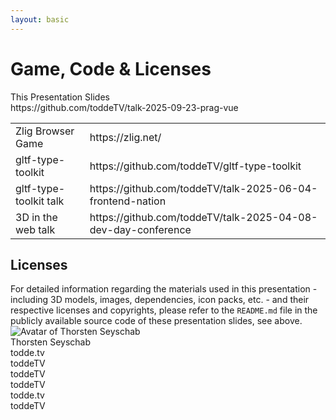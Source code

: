 ```yaml
---
layout: basic
---
```


# Game, Code & Licenses

<!-- <div class="absolute right-15 top-18 p-1 pr-2 text-xs flex gap-2" v-mark="{ at: 0, color: '#26ab7a', type: 'box' }">
    <mdi-heart class="text-red-400 animate-pulse" />
    <span>NAME</span>
    <div>
      <mdi-github class="baseColor" />
      <MyLink to="https://github.com/NAME">NAME</MyLink>
    </div>
</div> -->

<div class="flex flex-row justify-between gap-8 mt-8">
    <div
        class="p-4 flex flex-col items-center"
        v-mark="{ at: 0, color: '#26ab7a', type: 'box' }"
    >
        <QRCode content="https://github.com/toddeTV/talk-2025-09-23-prag-vue" :size="128" class="mb-6" />
        <div class="flex flex-col gap-2">
            <div class="whitespace-nowrap">
                This Presentation Slides
            </div>
            <div class="w-full text-sm">
                <mdi-github class="baseColor mx-2" />
                <MyLink to="https://github.com/toddeTV/talk-2025-09-23-prag-vue">https://github.com/toddeTV/talk-2025-09-23-prag-vue</MyLink>
            </div>
        </div>
    </div>
    <div
        class="p-4 text-sm"
        v-mark="{ at: 0, color: '#26ab7a', type: 'box' }"
    >
        <table>
            <tbody>
                <tr>
                    <td class="w-47">Zlig Browser Game</td>
                    <td><MyLink to="https://zlig.net/">https://zlig.net/</MyLink></td>
                </tr>
                <tr>
                    <td>gltf-type-toolkit</td>
                    <td><MyLink to="https://github.com/toddeTV/gltf-type-toolkit">https://github.com/toddeTV/gltf-type-toolkit</MyLink></td>
                </tr>
                <tr>
                    <td>gltf-type-toolkit talk</td>
                    <td><MyLink to="https://github.com/toddeTV/talk-2025-06-04-frontend-nation">https://github.com/toddeTV/talk-2025-06-04-frontend-nation</MyLink></td>
                </tr>
                <tr>
                    <td>3D in the web talk</td>
                    <td><MyLink to="https://github.com/toddeTV/talk-2025-04-08-dev-day-conference">https://github.com/toddeTV/talk-2025-04-08-dev-day-conference</MyLink></td>
                </tr>
            </tbody>
        </table>
    </div>
</div>

<div class="mt-8 flex gap-8">
    <div>
        <div class="p-2" v-mark="{ at: 0, color: '#26ab7a', type: 'box' }">
            <h2 class="!mb-2 !mt-0">Licenses</h2>
            <div class="text-xs">
                For detailed information regarding the materials used in this presentation - including 3D models, images, dependencies, icon packs, etc. - and their respective licenses and copyrights, please refer to the <code>README.md</code> file in the publicly available source code of these presentation slides, see above.
            </div>
        </div>
    </div>
    <div class="p-2 flex-shrink-0 flex gap-4">
        <div>
            <img
                alt="Avatar of Thorsten Seyschab"
                class="rounded-full w-full border-3 border-baseColor h-30 w-30"
                src="/assets/thorsten-seyschab.jpg"
            >
        </div>
        <div>
            <div class="baseColor font-semibold">Thorsten Seyschab</div>
            <div class="flex gap-4">
                <div>
                    <div class="flex">
                        <mdi-web class="baseColor mt-0.5 mr-2" />
                        <MyLink to="https://todde.tv/">todde.tv</MyLink>
                    </div>
                    <div class="flex">
                        <simple-icons-x class="baseColor mt-0.5 mr-2" />
                        <MyLink to="https://x.com/toddeTV">toddeTV</MyLink>
                    </div>
                    <div class="flex">
                        <simple-icons-twitch class="baseColor mt-0.5 mr-2" />
                        <MyLink to="https://www.twitch.tv/toddeTV">toddeTV</MyLink>
                    </div>
                </div>
                <div>
                    <div class="flex">
                        <mdi-github class="baseColor mt-0.5 mr-2" />
                        <MyLink to="https://github.com/toddeTV">toddeTV</MyLink>
                    </div>
                    <div class="flex">
                        <simple-icons-bluesky class="baseColor mt-0.5 mr-2" />
                        <MyLink to="https://bsky.app/profile/todde.tv">todde.tv</MyLink>
                    </div>
                    <div class="flex">
                        <mdi-linkedin class="baseColor mt-0.5 mr-2" />
                        <MyLink to="https://www.linkedin.com/in/toddetv/">toddeTV</MyLink>
                    </div>
                    <!-- TODO wrong discord URI? -->
                    <!-- <div class="flex">
                        <mdi-discord class="baseColor mt-0.5 mr-2" />
                        <MyLink to="https://discordapp.com/users/todde.tv/">todde.tv</MyLink>
                    </div> -->
                </div>
            </div>
        </div>
    </div>
</div>

<!--
- Enhance the Nuxt ecosystem.
- Contribute to open-source.
- It's easier than you think.
-->
